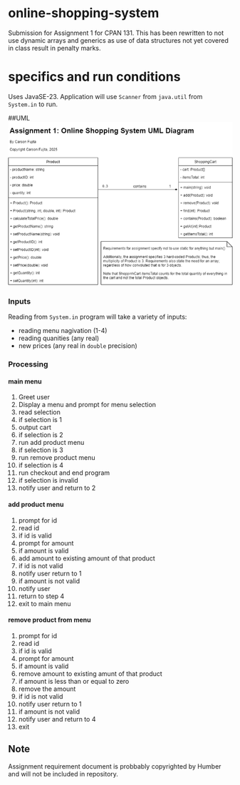 # online-shopping-system
Submission for Assignment 1 for CPAN 131. 
This has been rewritten to not use dynamic arrays and generics as use of data structures not yet covered in class result in penalty marks. 

# specifics and run conditions
Uses JavaSE-23. Application will use `Scanner` from `java.util` from `System.in` to run.


##UML
![UML diagram of Assignment](https://github.com/CFujitaHumber/online-shopping-system/blob/main/docs/program-diagram.png?raw=true)


### Inputs
Reading from `System.in` program will take a variety of inputs:
- reading menu nagivation (1-4)
- reading quanities (any real)
- new prices (any real in `double` precision)

### Processing

#### main menu
1. Greet user
2. Display a menu and prompt for menu selection
3. read selection
4. if selection is 1
5. output cart
6. if selection is 2
7. run add product menu
8. if selection is 3
9. run remove product menu
10. if selection is 4
11. run checkout and end program
12. if selection is invalid
13. notify user and return to 2

#### add product menu

1. prompt for id
2. read id
3. if id is valid
4. prompt for amount
5. if amount is valid
6. add amount to existing amount of that product
7. if id is not valid
8. notify user return to 1
9. if amount is not valid
10. notify user
11. return to step 4
12. exit to main menu

#### remove product from menu

1. prompt for id
2. read id
3. if id is valid
4. prompt for amount
5. if amount is valid
6. remove amount to existing amunt of that product
7. if amount is less than or equal to zero
8. remove the amount
9. if id is not valid
10. notify user return to 1
11. if amount is not valid
12. notify user and return to 4
13. exit


## Note
Assignment requirement document is probbably copyrighted by Humber and will not be included in repository.


